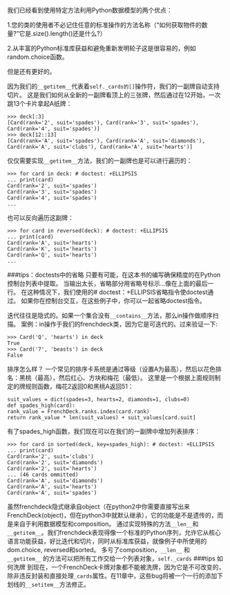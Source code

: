 我们已经看到使用特定方法利用Python数据模型的两个优点：

1.您的类的使用者不必记住任意的标准操作的方法名称（“如何获取物件的数量?”它是.size().length()还是什么?）

2.从丰富的Python标准库获益和避免重新发明轮子这是很容易的，例如random.choice函数。

但是还有更好的。

因为我们的`__getitem__`代表着`self._cards的[]`操作符，我们的一副牌自动支持切片。
这是我们如何从全新的一副牌看顶上的三张牌，然后通过在12开始，一次跳13个卡片拿起A纸牌：
```
>>> deck[:3]
[Card(rank='2', suit='spades'), Card(rank='3', suit='spades'), Card(rank='4', suit='spades')]
>>> deck[12::13]
[Card(rank='A', suit='spades'), Card(rank='A', suit='diamonds'), Card(rank='A', suit='clubs'), Card(rank='A', suit='hearts')]
```
仅仅需要实现`__getitem__`方法，我们的一副牌也是可以进行遍历的：
```
>>> for card in deck: # doctest: +ELLIPSIS 
... print(card)
Card(rank='2', suit='spades') 
Card(rank='3', suit='spades') 
Card(rank='4', suit='spades')
...
```
也可以反向遍历这副牌：

```
>>> for card in reversed(deck): # doctest: +ELLIPSIS 
... print(card)
Card(rank='A', suit='hearts')
Card(rank='K', suit='hearts')
Card(rank='Q', suit='hearts')
...
```
###tips：doctests中的省略
只要有可能，在这本书的编写确保精度的在Python控制台列表中提取。
当输出太长，省略部分用省略号标示…像在上面的最后一行。
在这种情况下，我们使用的# doctest：+ELLIPSIS省略指令使doctest通过。
如果你在控制台交互，在这些例子中，你可以一起省略doctest指令。

迭代往往是隐式的。如果一个集合没有`__contains__`方法，那么in操作做顺序扫描。
案例：in操作于我们的frenchdeck类，因为它是可迭代的。过来验证一下:
```
>>> Card('Q', 'hearts') in deck 
True
>>> Card('7', 'beasts') in deck 
False
```
排序怎么样？
一个常见的排序卡系统是通过等级（设置A为最高），然后以花色排名：黑桃（最高），然后红心、方块和梅花（最低）。
这里是一个根据上面规则制定的牌规则函数，梅花2返回0和黑桃A返回51：
```
suit_values = dict(spades=3, hearts=2, diamonds=1, clubs=0)
def spades_high(card):
rank_value = FrenchDeck.ranks.index(card.rank)
return rank_value * len(suit_values) + suit_values[card.suit]
```
有了spades_high函数，我们现在可以在我们的一副牌中增加列表排序：
```
>>> for card in sorted(deck, key=spades_high): # doctest: +ELLIPSIS 
... print(card)
Card(rank='2', suit='clubs')
Card(rank='2', suit='diamonds')
Card(rank='2', suit='hearts') 
... (46 cards ommitted) 
Card(rank='A', suit='diamonds') 
Card(rank='A', suit='hearts') 
Card(rank='A', suit='spades')
```
虽然frenchdeck隐式继承自object（在python2中你需要直接写出来FrenchDeck(object)，但在python3中就默认继承），它的功能是不是遗传的，而是来自于利用数据模型和composition。
通过实现特殊的方法`__len__`和`__getitem__`。我们frenchdeck表现得像一个标准的Python序列，允许它从核心语言功能获益，好比迭代和切片，同时从标准库获益，就像例子中所使用的dom.choice, reversed和sorted。
多亏了composition，`__len__` 和 `__getitem__` 的方法可以把所有工作交给一个列表对象，`self._cards`
###tips 如何洗牌
到现在，一个FrenchDeck卡牌对象都不能被洗牌，因为它是不可改变的，除非违反封装和直接处理`_cards`属性。在11章中，这些bug将被一个一行的添加下划线的`__setitem__`方法修正。
